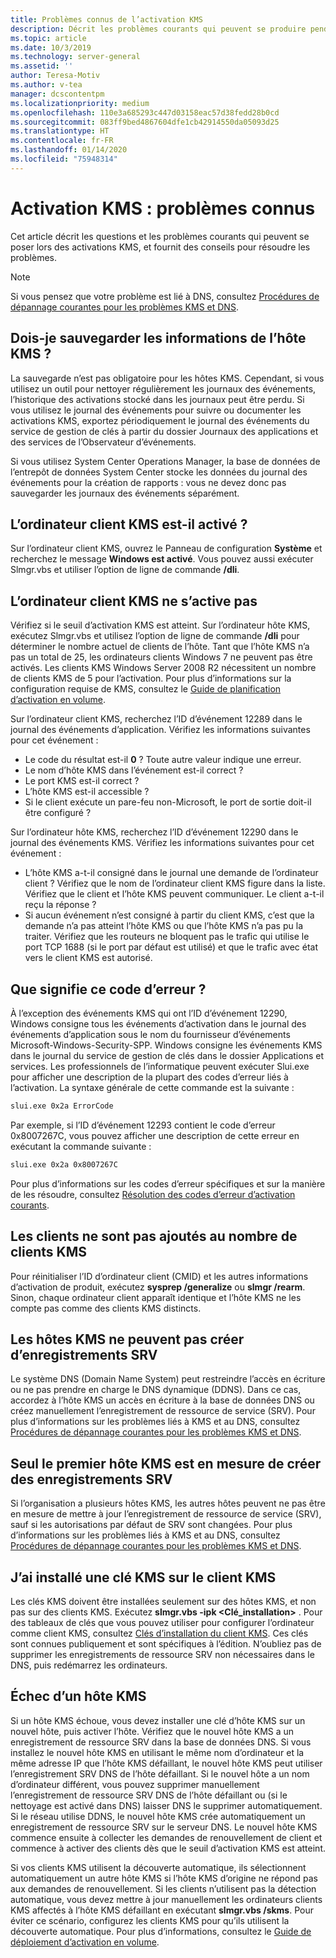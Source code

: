```yaml
---
title: Problèmes connus de l’activation KMS
description: Décrit les problèmes courants qui peuvent se produire pendant le processus d’activation KMS (Key Management Service, Service de gestion de clés), et fournit des solutions et des conseils
ms.topic: article
ms.date: 10/3/2019
ms.technology: server-general
ms.assetid: ''
author: Teresa-Motiv
ms.author: v-tea
manager: dcscontentpm
ms.localizationpriority: medium
ms.openlocfilehash: 110e3a685293c447d03158eac57d38fedd28b0cd
ms.sourcegitcommit: 083ff9bed4867604dfe1cb42914550da05093d25
ms.translationtype: HT
ms.contentlocale: fr-FR
ms.lasthandoff: 01/14/2020
ms.locfileid: "75948314"
---
```

# <a name="kms-activation-known-issues"></a>Activation KMS : problèmes connus

Cet article décrit les questions et les problèmes courants qui peuvent se poser lors des activations KMS, et fournit des conseils pour résoudre les problèmes.

> [!NOTE]
> Si vous pensez que votre problème est lié à DNS, consultez [Procédures de dépannage courantes pour les problèmes KMS et DNS](common-troubleshooting-procedures-kms-dns.md).

## <a name="should-i-back-up-kms-host-information"></a>Dois-je sauvegarder les informations de l’hôte KMS ?

La sauvegarde n’est pas obligatoire pour les hôtes KMS. Cependant, si vous utilisez un outil pour nettoyer régulièrement les journaux des événements, l’historique des activations stocké dans les journaux peut être perdu. Si vous utilisez le journal des événements pour suivre ou documenter les activations KMS, exportez périodiquement le journal des événements du service de gestion de clés à partir du dossier Journaux des applications et des services de l’Observateur d’événements.

Si vous utilisez System Center Operations Manager, la base de données de l’entrepôt de données System Center stocke les données du journal des événements pour la création de rapports : vous ne devez donc pas sauvegarder les journaux des événements séparément.

## <a name="is-the-kms-client-computer-activated"></a>L’ordinateur client KMS est-il activé ?

Sur l’ordinateur client KMS, ouvrez le Panneau de configuration **Système** et recherchez le message **Windows est activé**. Vous pouvez aussi exécuter Slmgr.vbs et utiliser l’option de ligne de commande **/dli**.

## <a name="the-kms-client-computer-does-not-activate"></a>L’ordinateur client KMS ne s’active pas

Vérifiez si le seuil d’activation KMS est atteint. Sur l’ordinateur hôte KMS, exécutez Slmgr.vbs et utilisez l’option de ligne de commande **/dli** pour déterminer le nombre actuel de clients de l’hôte. Tant que l’hôte KMS n’a pas un total de 25, les ordinateurs clients Windows 7 ne peuvent pas être activés. Les clients KMS Windows Server 2008 R2 nécessitent un nombre de clients KMS de 5 pour l’activation. Pour plus d’informations sur la configuration requise de KMS, consultez le [Guide de planification d’activation en volume](https://go.microsoft.com/fwlink/?linkid=155926). 

Sur l’ordinateur client KMS, recherchez l’ID d’événement 12289 dans le journal des événements d’application. Vérifiez les informations suivantes pour cet événement :

- Le code du résultat est-il **0** ? Toute autre valeur indique une erreur.
- Le nom d’hôte KMS dans l’événement est-il correct ?
- Le port KMS est-il correct ?
- L’hôte KMS est-il accessible ?
- Si le client exécute un pare-feu non-Microsoft, le port de sortie doit-il être configuré ?

Sur l’ordinateur hôte KMS, recherchez l’ID d’événement 12290 dans le journal des événements KMS. Vérifiez les informations suivantes pour cet événement :

- L’hôte KMS a-t-il consigné dans le journal une demande de l’ordinateur client ? Vérifiez que le nom de l’ordinateur client KMS figure dans la liste. Vérifiez que le client et l’hôte KMS peuvent communiquer. Le client a-t-il reçu la réponse ?
- Si aucun événement n’est consigné à partir du client KMS, c’est que la demande n’a pas atteint l’hôte KMS ou que l’hôte KMS n’a pas pu la traiter. Vérifiez que les routeurs ne bloquent pas le trafic qui utilise le port TCP 1688 (si le port par défaut est utilisé) et que le trafic avec état vers le client KMS est autorisé.

## <a name="what-does-this-error-code-mean"></a>Que signifie ce code d’erreur ?

À l’exception des événements KMS qui ont l’ID d’événement 12290, Windows consigne tous les événements d’activation dans le journal des événements d’application sous le nom du fournisseur d’événements Microsoft-Windows-Security-SPP. Windows consigne les événements KMS dans le journal du service de gestion de clés dans le dossier Applications et services. Les professionnels de l’informatique peuvent exécuter Slui.exe pour afficher une description de la plupart des codes d’erreur liés à l’activation. La syntaxe générale de cette commande est la suivante :

```cmd
slui.exe 0x2a ErrorCode
```

Par exemple, si l’ID d’événement 12293 contient le code d’erreur 0x8007267C, vous pouvez afficher une description de cette erreur en exécutant la commande suivante :

```cmd
slui.exe 0x2a 0x8007267C
```

Pour plus d’informations sur les codes d’erreur spécifiques et sur la manière de les résoudre, consultez [Résolution des codes d’erreur d’activation courants](activation-error-codes.md).

## <a name="clients-are-not-adding-to-the-kms-count"></a>Les clients ne sont pas ajoutés au nombre de clients KMS

Pour réinitialiser l’ID d’ordinateur client (CMID) et les autres informations d’activation de produit, exécutez **sysprep /generalize** ou **slmgr /rearm**. Sinon, chaque ordinateur client apparaît identique et l’hôte KMS ne les compte pas comme des clients KMS distincts.

## <a name="kms-hosts-are-unable-to-create-srv-records"></a>Les hôtes KMS ne peuvent pas créer d’enregistrements SRV

Le système DNS (Domain Name System) peut restreindre l’accès en écriture ou ne pas prendre en charge le DNS dynamique (DDNS). Dans ce cas, accordez à l’hôte KMS un accès en écriture à la base de données DNS ou créez manuellement l’enregistrement de ressource de service (SRV). Pour plus d’informations sur les problèmes liés à KMS et au DNS, consultez [Procédures de dépannage courantes pour les problèmes KMS et DNS](common-troubleshooting-procedures-kms-dns.md).

## <a name="only-the-first-kms-host-is-able-to-create-srv-records"></a>Seul le premier hôte KMS est en mesure de créer des enregistrements SRV

Si l’organisation a plusieurs hôtes KMS, les autres hôtes peuvent ne pas être en mesure de mettre à jour l’enregistrement de ressource de service (SRV), sauf si les autorisations par défaut de SRV sont changées. Pour plus d’informations sur les problèmes liés à KMS et au DNS, consultez [Procédures de dépannage courantes pour les problèmes KMS et DNS](common-troubleshooting-procedures-kms-dns.md).

## <a name="i-installed-a-kms-key-on-the-kms-client"></a>J’ai installé une clé KMS sur le client KMS

Les clés KMS doivent être installées seulement sur des hôtes KMS, et non pas sur des clients KMS. Exécutez **slmgr.vbs -ipk &lt;Clé_installation&gt;** . Pour des tableaux de clés que vous pouvez utiliser pour configurer l’ordinateur comme client KMS, consultez [Clés d’installation du client KMS](KMSclientkeys.md). Ces clés sont connues publiquement et sont spécifiques à l’édition. N’oubliez pas de supprimer les enregistrements de ressource SRV non nécessaires dans le DNS, puis redémarrez les ordinateurs.

## <a name="a-kms-host-failed"></a>Échec d’un hôte KMS

Si un hôte KMS échoue, vous devez installer une clé d’hôte KMS sur un nouvel hôte, puis activer l’hôte. Vérifiez que le nouvel hôte KMS a un enregistrement de ressource SRV dans la base de données DNS. Si vous installez le nouvel hôte KMS en utilisant le même nom d’ordinateur et la même adresse IP que l’hôte KMS défaillant, le nouvel hôte KMS peut utiliser l’enregistrement SRV DNS de l’hôte défaillant. Si le nouvel hôte a un nom d’ordinateur différent, vous pouvez supprimer manuellement l’enregistrement de ressource SRV DNS de l’hôte défaillant ou (si le nettoyage est activé dans DNS) laisser DNS le supprimer automatiquement. Si le réseau utilise DDNS, le nouvel hôte KMS crée automatiquement un enregistrement de ressource SRV sur le serveur DNS. Le nouvel hôte KMS commence ensuite à collecter les demandes de renouvellement de client et commence à activer des clients dès que le seuil d’activation KMS est atteint.

Si vos clients KMS utilisent la découverte automatique, ils sélectionnent automatiquement un autre hôte KMS si l’hôte KMS d’origine ne répond pas aux demandes de renouvellement. Si les clients n’utilisent pas la détection automatique, vous devez mettre à jour manuellement les ordinateurs clients KMS affectés à l’hôte KMS défaillant en exécutant **slmgr.vbs /skms**. Pour éviter ce scénario, configurez les clients KMS pour qu’ils utilisent la découverte automatique. Pour plus d’informations, consultez le [Guide de déploiement d’activation en volume](https://go.microsoft.com/fwlink/?linkid=150083).
